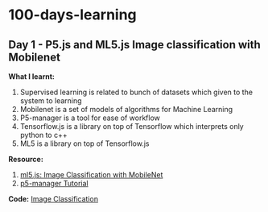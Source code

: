 # 100-days-learning

## Day 1 - P5.js and ML5.js Image classification with Mobilenet
**What I learnt:** 
1. Supervised learning is related to bunch of datasets which given to the system to learning
2. Mobilenet is a set of models of algorithms for Machine Learning
3. P5-manager is a tool for ease of workflow
4. Tensorflow.js is a library on top of Tensorflow which interprets only python to c++
5. ML5 is a library on top of Tensorflow.js

**Resource:**
1. [ml5.js: Image Classification with MobileNet](https://www.youtube.com/watch?v=yNkAuWz5lnY&list=PLRqwX-V7Uu6YPSwT06y_AEYTqIwbeam3y&index=2)
2. [p5-manager Tutorial](https://www.youtube.com/watch?v=LdWleSHQTcw)

**Code:**
[Image Classification](https://github.com/gapgag55/100-days-learning/tree/master/image-classification)